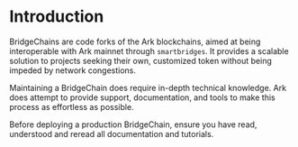 # Introduction

BridgeChains are code forks of the Ark blockchains, aimed at being interoperable with Ark mainnet through `smartbridges`. It provides a scalable solution to projects seeking their own, customized token without being impeded by network congestions.

Maintaining a BridgeChain does require in-depth technical knowledge. Ark does attempt to provide support, documentation, and tools to make this process as effortless as possible.

Before deploying a production BridgeChain, ensure you have read, understood and reread all documentation and tutorials.